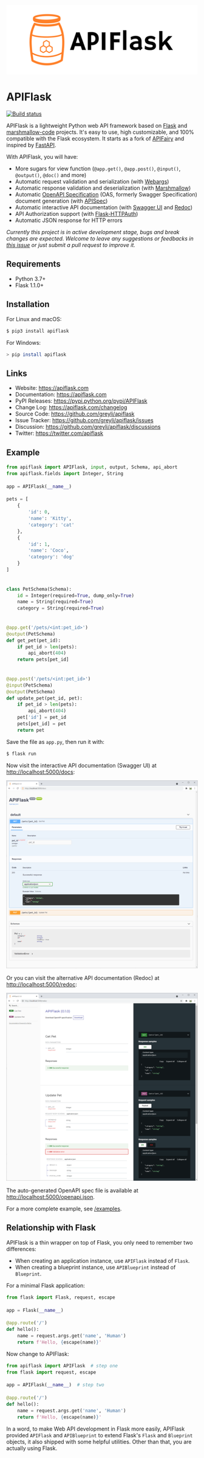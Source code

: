 
![](docs/src/assets/apiflask-logo.png)

# APIFlask

[![Build status](https://github.com/greyli/apiflask/workflows/build/badge.svg)](https://github.com/greyli/apiflask/actions)

APIFlask is a lightweight Python web API framework based on [Flask](https://github.com/pallets/flask/) and [marshmallow-code](https://github.com/marshmallow-code) projects. It's easy to use, high customizable, and 100% compatible with the Flask ecosystem. It starts as a fork of [APIFairy](https://github.com/miguelgrinberg/APIFairy) and inspired by [FastAPI](https://github.com/tiangolo/fastapi).

With APIFlask, you will have:

- More sugars for view function (`@app.get()`, `@app.post()`, `@input()`, `@output()`, `@doc()` and more)
- Automatic request validation and serialization (with [Webargs](https://github.com/marshmallow-code/webargs))
- Automatic response validation and deserialization (with [Marshmallow](https://github.com/marshmallow-code/marshmallow))
- Automatic [OpenAPI Specification](https://github.com/OAI/OpenAPI-Specification) (OAS, formerly Swagger Specification) document generation (with [APISpec](https://github.com/marshmallow-code/apispec))
- Automatic interactive API documentation (with [Swagger UI](https://github.com/swagger-api/swagger-ui) and [Redoc](https://github.com/Redocly/redoc))
- API Authorization support (with [Flask-HTTPAuth](https://github.com/migulgrinberg/flask-httpauth))
- Automatic JSON response for HTTP errors

*Currently this project is in active development stage, bugs and break changes are expected. Welcome to leave any suggestions or feedbacks in [this issue](https://github.com/greyli/apiflask/issues/1) or just submit a pull request to improve it.*

## Requirements

- Python 3.7+
- Flask 1.1.0+

## Installation

For Linux and macOS:

```bash
$ pip3 install apiflask
```

For Windows:

```bash
> pip install apiflask
```

## Links

- Website: https://apiflask.com
- Documentation: https://apiflask.com
- PyPI Releases: https://pypi.python.org/pypi/APIFlask
- Change Log: https://apiflask.com/changelog
- Source Code: https://github.com/greyli/apiflask
- Issue Tracker: https://github.com/greyli/apiflask/issues
- Discussion: https://github.com/greyli/apiflask/discussions
- Twitter: https://twitter.com/apiflask

## Example

```python
from apiflask import APIFlask, input, output, Schema, api_abort
from apiflask.fields import Integer, String

app = APIFlask(__name__)

pets = [
    {
        'id': 0,
        'name': 'Kitty',
        'category': 'cat'
    },
    {
        'id': 1,
        'name': 'Coco',
        'category': 'dog'
    }
]


class PetSchema(Schema):
    id = Integer(required=True, dump_only=True)
    name = String(required=True)
    category = String(required=True)


@app.get('/pets/<int:pet_id>')
@output(PetSchema)
def get_pet(pet_id):
    if pet_id > len(pets):
        api_abort(404)
    return pets[pet_id]


@app.post('/pets/<int:pet_id>')
@input(PetSchema)
@output(PetSchema)
def update_pet(pet_id, pet):
    if pet_id > len(pets):
        api_abort(404)
    pet['id'] = pet_id
    pets[pet_id] = pet
    return pet
```

Save the file as `app.py`, then run it with:

```bash
$ flask run
```

Now visit the interactive API documentation (Swagger UI) at <http://localhost:5000/docs>:

![](docs/src/assets/swagger-ui.png)

Or you can visit the alternative API documentation (Redoc) at <http://localhost:5000/redoc>:

![](docs/src/assets/redoc.png)

The auto-generated OpenAPI spec file is available at <http://localhost:5000/openapi.json>.

For a more complete example, see [/examples](https://github.com/greyli/apiflask/tree/master/examples).

## Relationship with Flask

APIFlask is a thin wrapper on top of Flask, you only need to remember two differences:

- When creating an application instance, use `APIFlask` instead of `Flask`.
- When creating a blueprint instance, use `APIBlueprint` instead of `Blueprint`.

For a minimal Flask application:

```python
from flask import Flask, request, escape

app = Flask(__name__)

@app.route('/')
def hello():
    name = request.args.get('name', 'Human')
    return f'Hello, {escape(name)}'
```

Now change to APIFlask:

```python
from apiflask import APIFlask  # step one
from flask import request, escape

app = APIFlask(__name__)  # step two

@app.route('/')
def hello():
    name = request.args.get('name', 'Human')
    return f'Hello, {escape(name)}'
```

In a word, to make Web API development in Flask more easily, APIFlask provided `APIFlask` and `APIBlueprint` to extend Flask's `Flask` and `Blueprint` objects, it also shipped with some helpful utilities. Other than that, you are actually using Flask.
